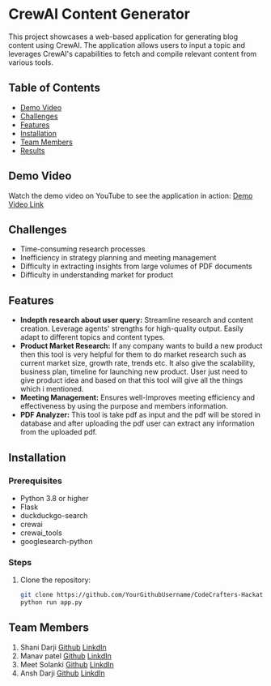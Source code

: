 # CrewAI Content Generator

This project showcases a web-based application for generating blog content using CrewAI. The application allows users to input a topic and leverages CrewAI's capabilities to fetch and compile relevant content from various tools.

## Table of Contents
- [Demo Video](#demo-video)
- [Challenges](#challenges)
- [Features](#features)
- [Installation](#installation)
- [Team Members](#team-members)
- [Results](#results)

## Demo Video
Watch the demo video on YouTube to see the application in action: [Demo Video Link](https://www.youtube.com/watch?v=1ZZ6xTR25LY)

## Challenges
- Time-consuming research processes
- Inefficiency in strategy planning and meeting management
- Difficulty in extracting insights from large volumes of PDF documents
- Difficulty in understanding market for product

## Features
- **Indepth research about user query:**
  Streamline research and content creation.
  Leverage agents' strengths for high-quality output.
  Easily adapt to different topics and content types.
- **Product Market Research:**
  If any company wants to build a new product then this tool is very helpful for them to do market research such as current market size, growth rate, trends etc.
  It also give the scalability, business plan, timeline for launching new product.
  User just need to give product idea and based on that this tool will give all the things which i mentioned.
- **Meeting Management:**
  Ensures well-Improves meeting efficiency and effectiveness by using the purpose and members information.
- **PDF Analyzer:**
  This tool is take pdf as input and the pdf will be stored in database and after uploading the pdf user can extract any information from the uploaded pdf.

## Installation

### Prerequisites
- Python 3.8 or higher
- Flask
- duckduckgo-search
- crewai
- crewai_tools
- googlesearch-python
### Steps
1. Clone the repository:
   ```bash
   git clone https://github.com/YourGithubUsername/CodeCrafters-Hackathon.git
   python run app.py

## Team Members
1. Shani Darji [Github](https://github.com/Shani2708) [LinkdIn]( https://www.linkedin.com/in/shani-darji-59b2a8263)
2. Manav patel [Github](https://github.com/manavpatel571 ) [LinkdIn]( https://www.linkedin.com/in/manav-patel-571-aiml)
3. Meet Solanki [Github](https://github.com/MeetSolanki530 ) [LinkdIn](https://www.linkedin.com/in/meet-solanki-b96a78230/)
4. Ansh Darji [Github](https://github.com/AnshDarji12 ) [LinkdIn]( https://www.linkedin.com/in/ansh-darji-a64a93230/)
